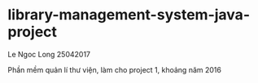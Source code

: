 # library-management-system-java-project
Le Ngoc Long 25042017

Phần mềm quản lí thư viện, làm cho project 1, khoảng năm 2016
